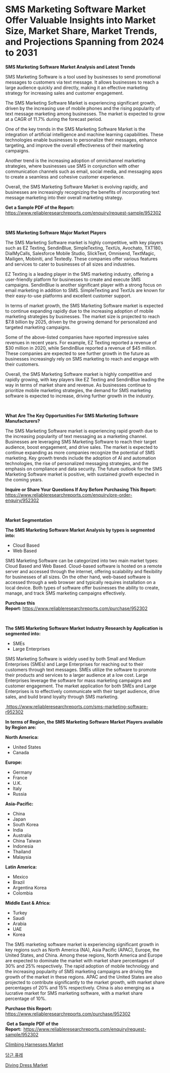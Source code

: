 <p><h1>SMS Marketing Software Market Offer Valuable Insights into Market Size, Market Share, Market Trends, and Projections Spanning from 2024 to 2031</h1></p><p><strong>SMS Marketing Software Market Analysis and Latest Trends</strong></p>
<p><p>SMS Marketing Software is a tool used by businesses to send promotional messages to customers via text message. It allows businesses to reach a large audience quickly and directly, making it an effective marketing strategy for increasing sales and customer engagement.</p><p>The SMS Marketing Software Market is experiencing significant growth, driven by the increasing use of mobile phones and the rising popularity of text message marketing among businesses. The market is expected to grow at a CAGR of 11.7% during the forecast period.</p><p>One of the key trends in the SMS Marketing Software Market is the integration of artificial intelligence and machine learning capabilities. These technologies enable businesses to personalize their messages, enhance targeting, and improve the overall effectiveness of their marketing campaigns.</p><p>Another trend is the increasing adoption of omnichannel marketing strategies, where businesses use SMS in conjunction with other communication channels such as email, social media, and messaging apps to create a seamless and cohesive customer experience.</p><p>Overall, the SMS Marketing Software Market is evolving rapidly, and businesses are increasingly recognizing the benefits of incorporating text message marketing into their overall marketing strategy.</p></p>
<p><strong>Get a Sample PDF of the Report:&nbsp;</strong> <a href="https://www.reliableresearchreports.com/enquiry/request-sample/952302">https://www.reliableresearchreports.com/enquiry/request-sample/952302</a></p>
<p>&nbsp;</p>
<p><strong>SMS Marketing Software Major Market Players</strong></p>
<p><p>The SMS Marketing Software market is highly competitive, with key players such as EZ Texting, SendinBlue, SimpleTexting, TextUs, Avochato, TXT180, DialMyCalls, Salesforce Mobile Studio, SlickText, Omnisend, TextMagic, Mailigen, Mobiniti, and Textedly. These companies offer various features and services to cater to businesses of all sizes and industries.</p><p>EZ Texting is a leading player in the SMS marketing industry, offering a user-friendly platform for businesses to create and execute SMS campaigns. SendinBlue is another significant player with a strong focus on email marketing in addition to SMS. SimpleTexting and TextUs are known for their easy-to-use platforms and excellent customer support.</p><p>In terms of market growth, the SMS Marketing Software market is expected to continue expanding rapidly due to the increasing adoption of mobile marketing strategies by businesses. The market size is projected to reach $7.8 billion by 2025, driven by the growing demand for personalized and targeted marketing campaigns.</p><p>Some of the above-listed companies have reported impressive sales revenues in recent years. For example, EZ Texting reported a revenue of $30 million in 2020, while SendinBlue reported a revenue of $45 million. These companies are expected to see further growth in the future as businesses increasingly rely on SMS marketing to reach and engage with their customers.</p><p>Overall, the SMS Marketing Software market is highly competitive and rapidly growing, with key players like EZ Texting and SendinBlue leading the way in terms of market share and revenue. As businesses continue to prioritize mobile marketing strategies, the demand for SMS marketing software is expected to increase, driving further growth in the industry.</p></p>
<p>&nbsp;</p>
<p><strong>What Are The Key Opportunities For SMS Marketing Software Manufacturers?</strong></p>
<p><p>The SMS Marketing Software market is experiencing rapid growth due to the increasing popularity of text messaging as a marketing channel. Businesses are leveraging SMS Marketing Software to reach their target audience, boost engagement, and drive sales. The market is expected to continue expanding as more companies recognize the potential of SMS marketing. Key growth trends include the adoption of AI and automation technologies, the rise of personalized messaging strategies, and the emphasis on compliance and data security. The future outlook for the SMS Marketing Software market is positive, with sustained growth expected in the coming years.</p></p>
<p><strong>Inquire or Share Your Questions If Any Before Purchasing This Report:</strong> <a href="https://www.reliableresearchreports.com/enquiry/pre-order-enquiry/952302">https://www.reliableresearchreports.com/enquiry/pre-order-enquiry/952302</a></p>
<p>&nbsp;</p>
<p><strong>Market Segmentation</strong></p>
<p><strong>The SMS Marketing Software Market Analysis by types is segmented into:</strong></p>
<p><ul><li>Cloud Based</li><li>Web Based</li></ul></p>
<p><p>SMS Marketing Software can be categorized into two main market types: Cloud Based and Web Based. Cloud-based software is hosted on a remote server and accessed through the internet, offering scalability and flexibility for businesses of all sizes. On the other hand, web-based software is accessed through a web browser and typically requires installation on a local device. Both types of software offer businesses the ability to create, manage, and track SMS marketing campaigns effectively.</p></p>
<p><strong>Purchase this Report:&nbsp;</strong><a href="https://www.reliableresearchreports.com/purchase/952302">https://www.reliableresearchreports.com/purchase/952302</a></p>
<p>&nbsp;</p>
<p><strong>The SMS Marketing Software Market Industry Research by Application is segmented into:</strong></p>
<p><ul><li>SMEs</li><li>Large Enterprises</li></ul></p>
<p><p>SMS Marketing Software is widely used by both Small and Medium Enterprises (SMEs) and Large Enterprises for reaching out to their customers through text messages. SMEs utilize the software to promote their products and services to a larger audience at a low cost. Large Enterprises leverage the software for mass marketing campaigns and customer engagement. The market application for both SMEs and Large Enterprises is to effectively communicate with their target audience, drive sales, and build brand loyalty through SMS marketing.</p></p>
<p><a href="https://www.reliableresearchreports.com/sms-marketing-software-r952302">&nbsp;https://www.reliableresearchreports.com/sms-marketing-software-r952302</a></p>
<p><strong>In terms of Region, the SMS Marketing Software Market Players available by Region are:</strong></p>
<p>
    <p> <strong> North America: </strong>
        <ul>
            <li>United States</li>
            <li>Canada</li>
        </ul>
        </p> 
    <p> <strong> Europe: </strong>
        <ul>
            <li>Germany</li>
            <li>France</li>
            <li>U.K.</li>
            <li>Italy</li>
            <li>Russia</li>
        </ul>
        </p> 
    <p> <strong> Asia-Pacific: </strong>
        <ul>
            <li>China</li>
            <li>Japan</li>
            <li>South Korea</li>
            <li>India</li>
            <li>Australia</li>
            <li>China Taiwan</li>
            <li>Indonesia</li>
            <li>Thailand</li>
            <li>Malaysia</li>
        </ul>
        </p> 
    <p> <strong> Latin America: </strong>
        <ul>
            <li>Mexico</li>
            <li>Brazil</li>
            <li>Argentina Korea</li>
            <li>Colombia</li>
        </ul>
        </p> 
    <p> <strong> Middle East & Africa: </strong>
        <ul>
            <li>Turkey</li>
            <li>Saudi</li>
            <li>Arabia</li>
            <li>UAE</li>
            <li>Korea</li>
        </ul>
    </p>
    </p>
<p><p>The SMS marketing software market is experiencing significant growth in key regions such as North America (NA), Asia Pacific (APAC), Europe, the United States, and China. Among these regions, North America and Europe are expected to dominate the market with market share percentages of 30% and 25% respectively. The rapid adoption of mobile technology and the increasing popularity of SMS marketing campaigns are driving the growth of the market in these regions. APAC and the United States are also projected to contribute significantly to the market growth, with market share percentages of 20% and 15% respectively. China is also emerging as a lucrative market for SMS marketing software, with a market share percentage of 10%.</p></p>
<p><strong>Purchase this Report: </strong><a href="https://www.reliableresearchreports.com/purchase/952302">https://www.reliableresearchreports.com/purchase/952302</a></p>
<p>&nbsp;<strong>Get a Sample PDF of the Report:&nbsp;&nbsp;</strong><a href="https://www.reliableresearchreports.com/enquiry/request-sample/952302">https://www.reliableresearchreports.com/enquiry/request-sample/952302</a></p>
<p><strong></strong></p>
<p><p><a href="https://www.linkedin.com/pulse/climbing-harnesses-market-outlook-industry-overview-forecast-ochkf?trackingId=poKJuEAaI07ChcdxShLo5g%3D%3D">Climbing Harnesses Market</a></p><p><a href="https://medium.com/@juddmetz/%EB%8B%B9%EA%B7%BC-%ED%93%A8%EB%A0%88-%EC%8B%9C%EC%9E%A5-%EA%B7%9C%EB%AA%A8-cagr-%ED%8A%B8%EB%A0%8C%EB%93%9C-2024-2030-cfc69226098b">당근 퓨레</a></p><p><a href="https://www.linkedin.com/pulse/diving-dress-market-size-outlook-forecast-2024-2031-mark-research-xeo8f?trackingId=Mps3lcSNGqevJBWUrYm6sg%3D%3D">Diving Dress Market</a></p></p>